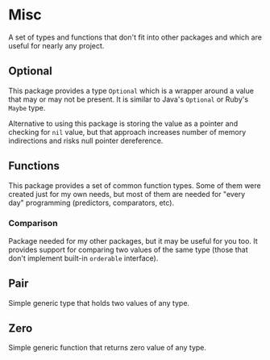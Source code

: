 # Misc

A set of types and functions that don't fit into other packages and which
are useful for nearly any project.

## Optional
This package provides a type `Optional` which is a wrapper around a value
that may or may not be present. 
It is similar to Java's `Optional` or Ruby's `Maybe` type.

Alternative to using this package is storing the value as a pointer and
checking for `nil` value, but that approach increases number of 
memory indirections and risks null pointer dereference.

## Functions
This package provides a set of common function types.
Some of them were created just for my own needs, but most of them
are needed for "every day" programming (predictors, comparators, etc).

### Comparison
Package needed for my other packages, but it may be useful for you too.
It provides support for comparing two values of the same type (those 
that don't implement built-in `orderable` interface).

## Pair
Simple generic type that holds two values of any type.

## Zero
Simple generic function that returns zero value of any type.

